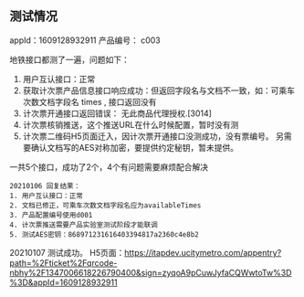 
## 测试情况

appId：1609128932911  产品编号： c003

地铁接口都测了一遍，问题如下：
1. 用户互认接口：正常
2. 获取计次票产品信息接口响应成功：但返回字段名与文档不一致，如：可乘车次数文档字段名 times , 接口返回没有
3. 计次票开通接口返回错误： 无此商品代理授权.[3014]
4. 计次票核销推送，这个推送URL在什么时候配置，暂时没有测
5. 计次票二维码H5页面迁入，因计次票开通接口没测成功，没有票编号。 另需要确认文档写的AES对称加密，要提供约定秘钥，暂未提供。

一共5个接口，成功了2个，4个有问题需要麻烦配合解决

```
20210106 回复结果：
1. 用户互认接口：正常
2. 文档已修正，可乘车次数文档字段名应为availableTimes
3. 产品配置编号使用d001
4. 计次票推送需要产品实验室测试阶段才能联调
5. 测试AES密钥：868971231616403394817a2360c4e8b2
```

20210107 测试成功。 H5页面：https://itapdev.ucitymetro.com/appentry?path=%2Fticket%2Fqrcode-nbhy%2F1347006618226790400&sign=zyqoA9pCuwJyfaCQWwtoTw%3D%3D&appId=1609128932911




